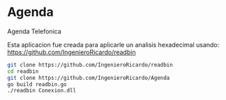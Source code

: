# Agenda
Agenda Telefonica

Esta aplicacion fue creada para aplicarle un analisis hexadecimal usando: https://github.com/IngenieroRicardo/readbin


```bash
git clone https://github.com/IngenieroRicardo/readbin
cd readbin
git clone https://github.com/IngenieroRicardo/Agenda
go build readbin.go
./readbin Conexion.dll
```


